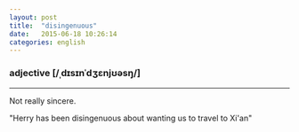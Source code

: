 ```yaml
---
layout: post
title:  "disingenuous"
date:   2015-06-18 10:26:14 
categories: english
---
```

### adjective [/ˌdɪsɪnˈdʒɛnjʊəsŋ/]
-----------

Not really sincere.

"Herry has been disingenuous about wanting us to travel to Xi'an"

